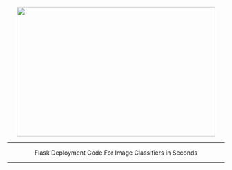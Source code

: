 <p align="center">
  <img width="460" height="300" src="https://i.imgur.com/pUySZEm.jpg">
</p>
<hr>
<p align="center">Flask Deployment Code For Image Classifiers in Seconds</p>
<hr>
